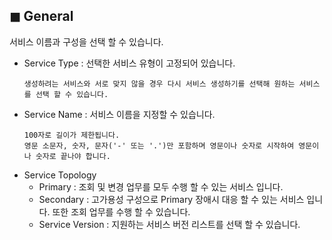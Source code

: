 ## &#9724; General
서비스 이름과 구성을 선택 할 수 있습니다.

+ Service Type : 선택한 서비스 유형이 고정되어 있습니다.
    ```  
    생성하려는 서비스와 서로 맞지 않을 경우 다시 서비스 생성하기를 선택해 원하는 서비스를 선택 할 수 있습니다.
    ```
+ Service Name : 서비스 이름을 지정할 수 있습니다.  
    ```  
    100자로 길이가 제한됩니다.
    영문 소문자, 숫자, 문자('-' 또는 '.')만 포함하며 영문이나 숫자로 시작하여 영문이나 숫자로 끝나야 합니다.
    ```
+ Service Topology
  - Primary : 조회 및 변경 업무를 모두 수행 할 수 있는 서비스 입니다.
  - Secondary : 고가용성 구성으로 Primary 장애시 대응 할 수 있는 서비스 입니다. 또한 조회 업무를 수행 할 수 있습니다.
  - Service Version : 지원하는 서비스 버전 리스트를 선택 할 수 있습니다. 
  
